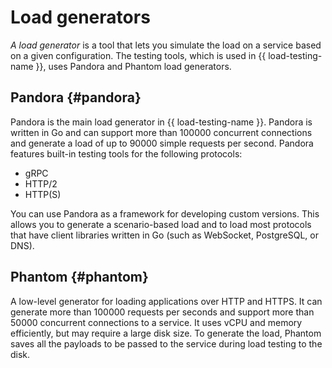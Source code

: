 # Load generators

_A load generator_ is a tool that lets you simulate the load on a service based on a given configuration. The testing tools, which is used in {{ load-testing-name }}, uses Pandora and Phantom load generators.

## Pandora {#pandora}

Pandora is the main load generator in {{ load-testing-name }}. Pandora is written in Go and can support more than 100000 concurrent connections and generate a load of up to 90000 simple requests per second. Pandora features built-in testing tools for the following protocols:

* gRPC
* HTTP/2
* HTTP(S)

You can use Pandora as a framework for developing custom versions. This allows you to generate a scenario-based load and to load most protocols that have client libraries written in Go (such as WebSocket, PostgreSQL, or DNS).

## Phantom {#phantom}

A low-level generator for loading applications over HTTP and HTTPS. It can generate more than 100000 requests per seconds and support more than 50000 concurrent connections to a service. It uses vCPU and memory efficiently, but may require a large disk size. To generate the load, Phantom saves all the payloads to be passed to the service during load testing to the disk.